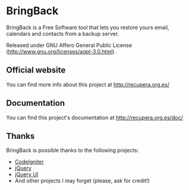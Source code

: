 BringBack
=========

BringBack is a Free Software tool that lets you restore
yours email, calendars and contacts from a backup server.

Released under GNU Affero General Public License
(http://www.gnu.org/licenses/agpl-3.0.html).


Official website
-----------------

You can find more info about this project at http://recupera.org.es/


Documentation
------------------

You can find this project's documentation at http://recupera.org.es/doc/


Thanks
-------

BringBack is possible thanks to the following projects:

* [CodeIgniter](http://codeigniter.com)
* [jQuery](http://jquery.com)
* [jQuery UI](http://jqueryui.com)
* And other projects I may forget (please, ask for credit!)